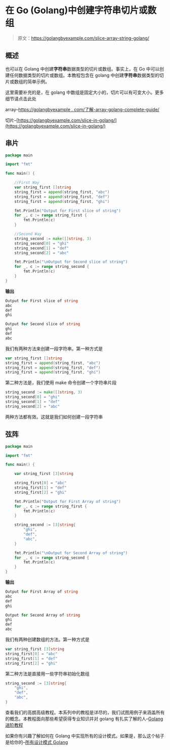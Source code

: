 # 在 Go (Golang)中创建字符串切片或数组

> 原文：<https://golangbyexample.com/slice-array-string-golang/>

## **概述**

也可以在 Golang 中创建**字符串**数据类型的切片或数组。事实上，在 Go 中可以创建任何数据类型的切片或数组。本教程包含在 golang 中创建**字符串**数据类型的切片或数组的简单示例。

这里需要补充的是，在 golang 中数组是固定大小的，切片可以有可变大小。更多细节请点击此处

array–[https://golangbyexample . com/了解-array-golang-complete-guide/](https://golangbyexample.com/understanding-array-golang-complete-guide/)

切片–[https://golangbyexample.com/slice-in-golang/](https://golangbyexample.com/slice-in-golang/)

## **串片**

```go
package main

import "fmt"

func main() {

	//First Way
	var string_first []string
	string_first = append(string_first, "abc")
	string_first = append(string_first, "def")
	string_first = append(string_first, "ghi")

	fmt.Println("Output for First slice of string")
	for _, c := range string_first {
		fmt.Println(c)
	}

	//Second Way
	string_second := make([]string, 3)
	string_second[0] = "ghi"
	string_second[1] = "def"
	string_second[2] = "abc"

	fmt.Println("\nOutput for Second slice of string")
	for _, c := range string_second {
		fmt.Println(c)
	}
}
```

**输出**

```go
Output for First slice of string
abc
def
ghi

Output for Second slice of string
ghi
def
abc
```

我们有两种方法来创建一段字符串。第一种方式是

```go
var string_first []string
string_first = append(string_first, "abc")
string_first = append(string_first, "def")
string_first = append(string_first, "ghi")
```

第二种方法是，我们使用 make 命令创建一个字符串片段

```go
string_second := make([]string, 3)
string_second[0] = "ghi"
string_second[1] = "def"
string_second[2] = "abc"
```

两种方法都有效。这就是我们如何创建一段字符串

## **弦阵**

```go
package main

import "fmt"

func main() {

	var string_first [3]string

	string_first[0] = "abc"
	string_first[1] = "def"
	string_first[2] = "ghi"

	fmt.Println("Output for First Array of string")
	for _, c := range string_first {
		fmt.Println(c)
	}

	string_second := [3]string{
		"ghi",
		"def",
		"abc",
	}

	fmt.Println("\nOutput for Second Array of string")
	for _, c := range string_second {
		fmt.Println(c)
	}
}
```

**输出**

```go
Output for First Array of string
abc
def
ghi

Output for Second Array of string
ghi
def
abc
```

我们有两种创建数组的方法。第一种方式是

```go
var string_first [3]string
string_first[0] = "abc"
string_first[1] = "def"
string_first[2] = "ghi"
```

第二种方法是直接用一些字符串初始化数组

```go
string_second := [3]string{
	"ghi",
	"def",
	"abc",
}
```

查看我们的高朗高级教程。本系列中的教程是详尽的，我们试图用例子来涵盖所有的概念。本教程面向那些希望获得专业知识并对 golang 有扎实了解的人–[Golang 进阶教程](https://golangbyexample.com/golang-comprehensive-tutorial/)

如果你有兴趣了解如何在 Golang 中实现所有的设计模式。如果是，那么这个帖子是给你的–[所有设计模式 Golang](https://golangbyexample.com/all-design-patterns-golang/)